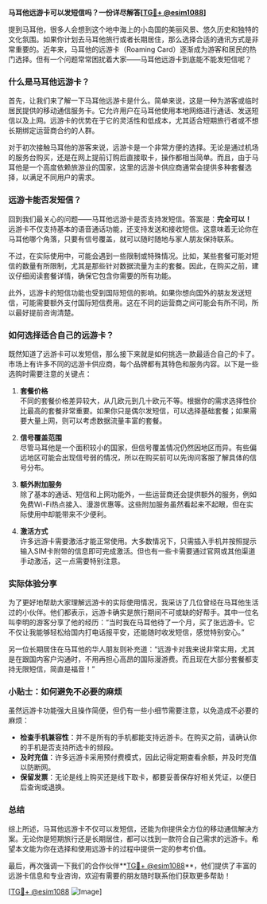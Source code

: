 **马耳他远游卡可以发短信吗？一份详尽解答[[TG💪+ @esim1088](https://t.me/s/esim1088)]**

提到马耳他，很多人会想到这个地中海上的小岛国的美丽风景、悠久历史和独特的文化氛围。如果你计划去马耳他旅行或者长期居住，那么选择合适的通讯方式是非常重要的。近年来，马耳他的远游卡（Roaming Card）逐渐成为游客和居民的热门选择。但有一个问题常常困扰着大家——马耳他远游卡到底能不能发短信呢？

### 什么是马耳他远游卡？

首先，让我们来了解一下马耳他远游卡是什么。简单来说，这是一种为游客或临时居民提供的移动通信服务卡。它允许用户在马耳他使用本地网络进行通话、发送短信以及上网。远游卡的优势在于它的灵活性和低成本，尤其适合短期旅行者或不想长期绑定运营商合约的人群。

对于初次接触马耳他的游客来说，远游卡是一个非常方便的选择。无论是通过机场的服务台购买，还是在网上提前订购后直接取卡，操作都相当简单。而且，由于马耳他是一个高度依赖旅游业的国家，这里的远游卡供应商通常会提供多种套餐选择，以满足不同用户的需求。

### 远游卡能否发短信？

回到我们最关心的问题——马耳他远游卡是否支持发短信。答案是：**完全可以！** 远游卡不仅支持基本的语音通话功能，还支持发送和接收短信。这意味着无论你在马耳他哪个角落，只要有信号覆盖，就可以随时随地与家人朋友保持联系。

不过，在实际使用中，可能会遇到一些限制或特殊情况。比如，某些套餐可能对短信的数量有所限制，尤其是那些针对数据流量为主的套餐。因此，在购买之前，建议仔细阅读套餐详情，确保它包含你需要的所有功能。

此外，远游卡的短信功能也受到国际短信的影响。如果你想向国外的朋友发送短信，可能需要额外支付国际短信费用。这在不同的运营商之间可能会有所不同，所以最好提前咨询清楚。

### 如何选择适合自己的远游卡？

既然知道了远游卡可以发短信，那么接下来就是如何挑选一款最适合自己的卡了。市场上有许多不同的远游卡供应商，每个品牌都有其特色和服务内容。以下是一些选购时需要注意的关键点：

1. **套餐价格**  
   不同的套餐价格差异较大，从几欧元到几十欧元不等。根据你的需求选择性价比最高的套餐非常重要。如果你只是偶尔发短信，可以选择基础套餐；如果需要大量上网，则可以考虑数据流量丰富的套餐。

2. **信号覆盖范围**  
   尽管马耳他是一个面积较小的国家，但信号覆盖情况仍然因地区而异。有些偏远地区可能会出现信号弱的情况，所以在购买前可以先询问客服了解具体的信号分布。

3. **额外附加服务**  
   除了基本的通话、短信和上网功能外，一些运营商还会提供额外的服务，例如免费Wi-Fi热点接入、漫游优惠等。这些附加服务虽然看起来不起眼，但在实际使用中却能带来不少便利。

4. **激活方式**  
   许多远游卡需要激活才能正常使用。大多数情况下，只需插入手机并按照提示输入SIM卡附带的信息即可完成激活。但也有一些卡需要通过官网或其他渠道手动激活，这一点需要特别注意。

### 实际体验分享

为了更好地帮助大家理解远游卡的实际使用情况，我采访了几位曾经在马耳他生活过的小伙伴。他们都表示，远游卡确实是旅行期间不可或缺的好帮手。其中一位名叫李明的游客分享了他的经历：“当时我在马耳他待了一个月，买了张远游卡。它不仅让我能够轻松给国内打电话报平安，还能随时收发短信，感觉特别安心。”

另一位长期居住在马耳他的华人朋友则补充道：“远游卡对我来说非常实用，尤其是在跟国内客户沟通时，不用再担心高昂的国际漫游费。而且现在大部分套餐都支持无限短信，简直是福音！”

### 小贴士：如何避免不必要的麻烦

虽然远游卡功能强大且操作简便，但仍有一些小细节需要注意，以免造成不必要的麻烦：

- **检查手机兼容性**：并不是所有的手机都能支持远游卡。在购买之前，请确认你的手机是否支持所选卡的频段。
- **及时充值**：许多远游卡采用预付费模式，因此记得定期查看余额，并及时充值以防断网。
- **保留发票**：无论是线上购买还是线下取卡，都要妥善保存好相关凭证，以便日后查询或退换。

### 总结

综上所述，马耳他远游卡不仅可以发短信，还能为你提供全方位的移动通信解决方案。无论你是短期旅行还是长期居住，都可以找到一款符合自己需求的远游卡。希望本文能为你在选择和使用远游卡的过程中提供一定的参考价值。

最后，再次强调一下我们的合作伙伴**[TG💪+ @esim1088](https://t.me/s/esim1088)**，他们提供了丰富的远游卡信息和专业咨询，欢迎有需要的朋友随时联系他们获取更多帮助！

[[TG💪+ @esim1088](https://t.me/s/esim1088) ![Image](https://i.postimg.cc/4NQfJmqS/Snipaste-2025-05-13-00-14-12.png)]